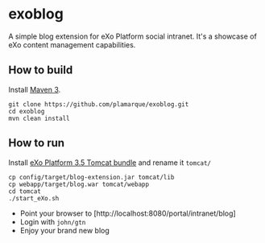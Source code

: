 exoblog
=======

A simple blog extension for eXo Platform social intranet. 
It's a showcase of eXo content management capabilities. 


How to build 
------------

Install [Maven 3](http://maven.apache.org/download.html).

    git clone https://github.com/plamarque/exoblog.git
    cd exoblog
    mvn clean install

How to run 
----------

Install [eXo Platform 3.5 Tomcat bundle](http://www.exoplatform.com/company/en/download-exo-platform) and rename it `tomcat/`

    cp config/target/blog-extension.jar tomcat/lib
    cp webapp/target/blog.war tomcat/webapp
    cd tomcat 
    ./start_eXo.sh

* Point your browser to [http://localhost:8080/portal/intranet/blog]
* Login with `john/gtn`
* Enjoy your brand new blog
